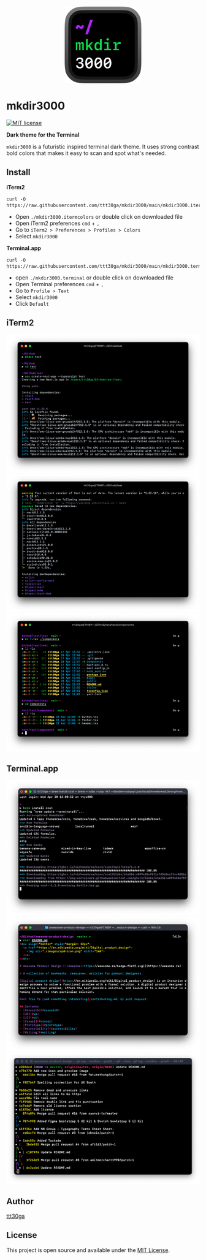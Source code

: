 <div align="center" style="margin: 12px">
	<img src="images/mkdir3000Icon.png" width="200">
</div>

# mkdir3000
[![MIT license](https://img.shields.io/badge/License-MIT-blue.svg)](https://lbesson.mit-license.org/)

**Dark theme for the Terminal**

`mkdir3000` is a futuristic inspired terminal dark theme.
It uses strong contrast bold colors that makes it easy to scan and spot what's needed.

## Install

**iTerm2**
```
curl -O https://raw.githubusercontent.com/ttt30ga/mkdir3000/main/mkdir3000.itermcolors
```
- Open `./mkdir3000.itermcolors` or double click on downloaded file
- Open iTerm2 preferences `cmd` + `,`
- Go to `iTerm2 > Preferences > Profiles > Colors`
- Select `mkdir3000`

**Terminal.app**
```
curl -O https://raw.githubusercontent.com/ttt30ga/mkdir3000/main/mkdir3000.terminal
```
- open `./mkdir3000.terminal` or double click on downloaded file
- Open Terminal preferences `cmd` + `,`
- Go to `Profile > Text`
- Select `mkdir3000`
- Click `Default`

## iTerm2
![iTerm2-01](images/mkdir3000-iTerm2-01.png)
![iTerm2-02](images/mkdir3000-iTerm2-02.png)
![iTerm2-03](images/mkdir3000-iTerm2-03.png)

## Terminal.app
![Terminal-01](images/mkdir3000-Terminal-01.png)
![Terminal-02](images/mkdir3000-Terminal-02.png)
![Terminal-03](images/mkdir3000-Terminal-03.png)

## Author
[ttt30ga](https://www.okaygood.xyz/)

## License
This project is open source and available under the [MIT License](LICENSE).
